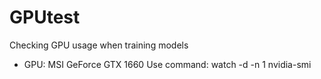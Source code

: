 # GPUtest
Checking GPU usage when training models
- GPU: MSI GeForce GTX 1660
Use command: watch -d -n 1 nvidia-smi
